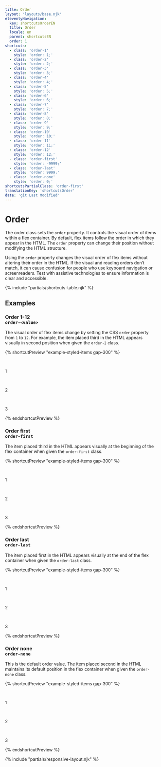 ```yaml
---
title: Order
layout: 'layouts/base.njk'
eleventyNavigation:
  key: shortcutsOrderEN
  title: Order
  locale: en
  parent: shortcutsEN
  order: 1
shortcuts:
  - class: 'order-1'
    style: 'order: 1;'
  - class: 'order-2'
    style: 'order: 2;'
  - class: 'order-3'
    style: 'order: 3;'
  - class: 'order-4'
    style: 'order: 4;'
  - class: 'order-5'
    style: 'order: 5;'
  - class: 'order-6'
    style: 'order: 6;'
  - class: 'order-7'
    style: 'order: 7;'
  - class: 'order-8'
    style: 'order: 8;'
  - class: 'order-9'
    style: 'order: 9;'
  - class: 'order-10'
    style: 'order: 10;'
  - class: 'order-11'
    style: 'order: 11;'
  - class: 'order-12'
    style: 'order: 12;'
  - class: 'order-first'
    style: 'order: -9999;'
  - class: 'order-last'
    style: 'order: 9999;'
  - class: 'order-none'
    style: 'order: 0;'
shortcutsPartialClass: 'order-first'
translationKey: 'shortcutsOrder'
date: 'git Last Modified'
---
```


# Order

The order class sets the `order` property. It controls the visual order of items within a flex container. By default, flex items follow the order in which they appear in the HTML. The `order` property can change their position without modifying the HTML structure.

<gcds-notice type="warning" notice-title-tag="h2" notice-title="Use with caution">
  <gcds-text>Using the <code>order</code> property changes the visual order of flex items without altering their order in the HTML. If the visual and reading orders don’t match, it can cause confusion for people who use keyboard navigation or screenreaders. Test with assistive technologies to ensure information is clear and accessible.</gcds-text>
</gcds-notice>

{% include "partials/shortcuts-table.njk" %}

## Examples

### Order 1-12<br/>`order-<value>`

The visual order of flex items change by setting the CSS `order` property from `1` to `12`. For example, the item placed third in the HTML appears visually in second position when given the `order-2` class.

{% shortcutPreview "example-styled-items gap-300" %}

<div class="d-flex">
  <p class="order-1">1</p>
  <p class="order-3">2</p>
  <p class="order-2">3</p>
</div>
{% endshortcutPreview %}

### Order first<br/>`order-first`

The item placed third in the HTML appears visually at the beginning of the flex container when given the `order-first` class.

{% shortcutPreview "example-styled-items gap-300" %}

<div class="d-flex">
  <p>1</p>
  <p>2</p>
  <p class="order-first">3</p>
</div>
{% endshortcutPreview %}

### Order last<br/>`order-last`

The item placed first in the HTML appears visually at the end of the flex container when given the `order-last` class.

{% shortcutPreview "example-styled-items gap-300" %}

<div class="d-flex">
  <p class="order-last">1</p>
  <p>2</p>
  <p>3</p>
</div>
{% endshortcutPreview %}

### Order none<br/>`order-none`

This is the default order value. The item placed second in the HTML maintains its default position in the flex container when given the `order-none` class.

{% shortcutPreview "example-styled-items gap-300" %}

<div class="d-flex">
  <p>1</p>
  <p class="order-none">2</p>
  <p>3</p>
</div>
{% endshortcutPreview %}

{% include "partials/responsive-layout.njk" %}
